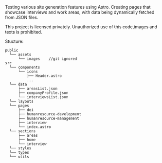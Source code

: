 Testing various site generation features using Astro. Creating pages that showcase interviews and work areas, with data being dynamically fetched from JSON files.

This project is licensed privately. Unauthorized use of this code,images and texts is prohibited.

Stucture:

```
public
  └── assets
      └── images    //git ignored
src
  └── components
      └── icons
          ├── Header.astro
          ...
  └── data
      ├── areasList.json
      ├── companyProfile.json
      └── interviewsList.json
  └── layouts
  └── pages
      ├── dei
      ├── humanresource-development
      ├── humanresource-management
      ├── interview
      └── index.astro
  └── sections
      ├── areas
      ├── home
      └── interview
  └── styles
  └── types
  └── utils
```
